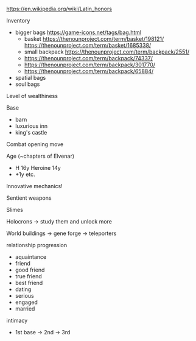 



https://en.wikipedia.org/wiki/Latin_honors

Inventory
* bigger bags https://game-icons.net/tags/bag.html
  * basket https://thenounproject.com/term/basket/198121/  https://thenounproject.com/term/basket/1685338/
  * small backpack https://thenounproject.com/term/backpack/2551/
  * https://thenounproject.com/term/backpack/74337/
  * https://thenounproject.com/term/backpack/301770/
  * https://thenounproject.com/term/backpack/65884/
* spatial bags
* soul bags


Level of wealthiness


Base
- barn
- luxurious inn
- king's castle


Combat
opening move


Age (~chapters of Elvenar)
- H 16y  Heroine 14y
- +1y  etc.


Innovative mechanics!


Sentient weapons


Slimes



Holocrons
-> study them and unlock more


World buildings
-> gene forge
-> teleporters


relationship progression
- aquaintance
- friend
- good friend
- true friend
- best friend
- dating
- serious
- engaged
- married

intimacy
- 1st base -> 2nd -> 3rd

